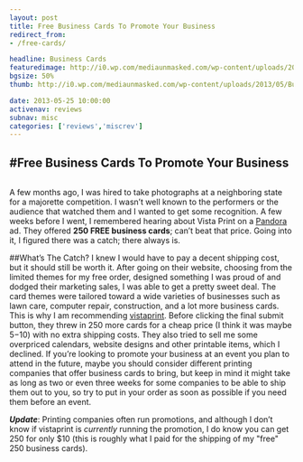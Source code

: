```yaml
---
layout: post
title: Free Business Cards To Promote Your Business
redirect_from:
- /free-cards/

headline: Business Cards
featuredimage: http://i0.wp.com/mediaunmasked.com/wp-content/uploads/2013/05/Business-Card.jpg?zoom=1.5&resize=491%2C277
bgsize: 50%
thumb: http://i0.wp.com/mediaunmasked.com/wp-content/uploads/2013/05/Business-Card.jpg?zoom=1.5&resize=491%2C277

date: 2013-05-25 10:00:00
activenav: reviews
subnav: misc
categories: ['reviews','miscrev']
---
```

#Free Business Cards To Promote Your Business
---

<img src="http://i0.wp.com/mediaunmasked.com/wp-content/uploads/2013/05/Business-Card.jpg?zoom=1.5&resize=300%2C169" alt="" class="thumbnail pull-left">

A few months ago, I was hired to take photographs at a neighboring state for a majorette competition. I wasn’t well known to the performers or the audience that watched them and I wanted to get some recognition. A few weeks before I went, I remembered hearing about Vista Print on a [Pandora](http://pandora.com/) ad. They offered **250 FREE business cards**; can’t beat that price. Going into it, I figured there was a catch; there always is.

##What’s The Catch?
I knew I would have to pay a decent shipping cost, but it should still be worth it. After going on their website, choosing from the limited themes for my free order, designed something I was proud of and dodged their marketing sales, I was able to get a pretty sweet deal. The card themes were tailored toward a wide varieties of businesses such as lawn care, computer repair, construction, and a lot more business cards. This is why I am recommending [vistaprint](http://vistaprint.tellapal.com/a/clk/1lwRKJ). Before clicking the final submit button, they threw in 250 more cards for a cheap price (I think it was maybe $5-$10) with no extra shipping costs. They also tried to sell me some overpriced calendars, website designs and other printable items, which I declined. If you’re looking to promote your business at an event you plan to attend in the future, maybe you should consider different printing companies that offer business cards to bring, but keep in mind it might take as long as two or even three weeks for some companies to be able to ship them out to you, so try to put in your order as soon as possible if you need them before an event.

***Update***: Printing companies often run promotions, and although I don’t know if vistaprint is *currently* running the promotion, I do know you can get 250 for only $10 (this is roughly what I paid for the shipping of my "free" 250 business cards).